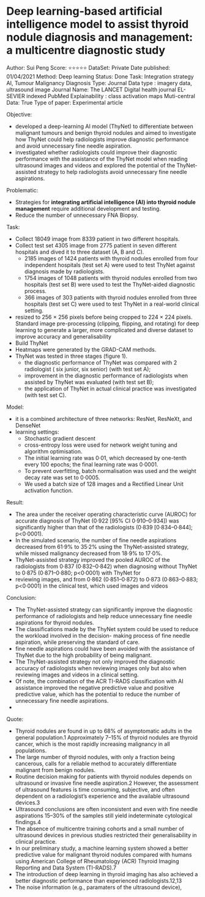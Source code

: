 # Deep learning-based artificial intelligence model to assist thyroid nodule diagnosis and management: a multicentre diagnostic study

Author: Sui Peng
Score: ⭐️⭐️⭐️⭐️⭐️
DataSet: Private 
Date published: 01/04/2021
Method: Deep learning
Status: Done
Task: Integration strategy AI, Tumour Malignancy Diagnosis
Type: Journal
Data type : imagery data, ultrasound image
Journal Name: The LANCET Digital health journal EL-SEVIER indexed PubMed
Explainability : class activation maps
Muti-central Data: True
Type of paper: Experimental article

Objective:

- developed a deep-learning AI model (ThyNet) to differentiate between malignant
tumours and benign thyroid nodules and aimed to investigate how ThyNet could help radiologists improve diagnostic performance and avoid unnecessary fine needle aspiration.
- investigated whether radiologists could improve their diagnostic performance with the assistance of the ThyNet model when reading ultrasound images and videos and explored the potential of the ThyNet-assisted strategy to help radiologists avoid unnecessary fine needle aspirations.

Problematic:

- Strategies for **integrating artificial intelligence (AI) into thyroid nodule management** require additional development and testing.
- Reduce the number of unnecessary FNA Biopsy.

Task:

- Collect 18049 image from 8339 patient in two different hospitals.
- Collect test set 4305 image from 2775 patient in seven different hospitals and dived it to three dataset (A, B and C).
    - 2185 images of 1424 patients with thyroid nodules enrolled from four independent hospitals (test set A) were used to test ThyNet against diagnosis made by radiologists.
    - 1754 images of 1048 patients with thyroid nodules enrolled from two hospitals (test set B) were used to test the ThyNet-aided diagnostic process.
    - 366 images of 303 patients with thyroid nodules enrolled from three hospitals (test set C) were used to test ThyNet in a real-world clinical setting.
- resized to 256 × 256 pixels before being cropped to 224 × 224 pixels. Standard image pre-processing (clipping, flipping, and rotating) for deep learning to generate a larger, more
complicated and diverse dataset to improve accuracy and generalisability
- Build ThyNet
- Heatmaps were generated by the GRAD-CAM methods.
- ThyNet was tested in three stages (figure 1).
    - the diagnostic performance of ThyNet was compared with 2 radiologist ( six junior, six senior)  (with test set A);
    - improvement in the diagnostic performance of radiologists when assisted by
    ThyNet was evaluated (with test set B);
    - the application of ThyNet in actual clinical practice was investigated (with test set C).

Model:

- it is a combined architecture of three networks: ResNet, ResNeXt, and DenseNet
- learning settings:
    - Stochastic gradient descent
    - cross-entropy loss were used for network weight tuning and algorithm optimisation.
    - The initial learning rate was 0·01, which decreased by one-tenth every 100 epochs;
    the final learning rate was 0·0001.
    - To prevent overfitting, batch normalisation was used and the weight decay rate
    was set to 0·0005.
    - We used a batch size of 128 images and a Rectified Linear Unit activation function.

Result:

- The area under the receiver operating characteristic curve (AUROC) for accurate diagnosis of ThyNet (0·922 [95% CI 0·910–0·934]) was significantly higher than that of the radiologists (0·839 [0·834–0·844]; p<0·0001).
- In the simulated scenario, the number of fine needle aspirations decreased from 61·9% to 35·2% using the ThyNet-assisted strategy, while missed malignancy decreased from 18·9% to 17·0%.
- ThyNet-assisted strategy improved the pooled AUROC of the radiologists from 0·837 (0·832–0·842) when diagnosing without ThyNet to 0·875 (0·871–0·880; p<0·0001) with ThyNet for
- reviewing images, and from 0·862 (0·851–0·872) to 0·873 (0·863–0·883; p<0·0001) in the clinical test, which used images and videos

Conclusion:

- The ThyNet-assisted strategy can significantly improve the diagnostic performance of radiologists and help reduce unnecessary fine needle aspirations for thyroid nodules.
- The classifications made by the ThyNet system could be used to reduce the workload involved in the decision- making process of fine needle aspiration, while preserving the standard of care.
- fine needle aspirations could have been avoided with the assistance of ThyNet due to the high probability of being malignant.
- The ThyNet-assisted strategy not only improved the diagnostic accuracy of radiologists when
reviewing images only but also when reviewing images and videos in a clinical setting.
- Of note, the combination of the ACR TI-RADS classification with AI assistance improved the negative predictive value and positive predictive value, which has the potential to reduce the number of unnecessary fine needle aspirations.
- 

Quote:

- Thyroid nodules are found in up to 68% of asymp­tomatic adults in the general population.1 Approximately 7–15% of thyroid nodules are thyroid cancer, which is the most rapidly increasing malignancy in all populations.
- The large number of thyroid nodules, with only a fraction being cancerous, calls for a reliable method to accurately differentiate malignant from benign nodules.
- Routine decision making for patients with thyroid nodules depends on ultrasound or invasive fine needle aspiration.2 However, the assessment of ultrasound features is time consuming, subjective, and often dependent on a radiologist’s experience and the available ultrasound devices.3
- Ultrasound conclu­sions are often inconsistent and even with fine needle aspira­tions
15–30% of the samples still yield indeterminate cytological findings.4
- The absence of multicentre training cohorts and a small number of ultrasound devices in previous studies restricted their generalisability in clinical practice.
- In our preliminary study, a machine learning system showed a better predictive value for
malignant thyroid nodules compared with humans using American College of Rheumatology (ACR) Thyroid Imaging Reporting and Data System (TI-RADS).7
- The introduction of deep learning in thyroid imaging has also achieved a better diagnostic performance than experienced radiologists.12,13
- The noise information (e.g., paramaters of the ultrasound device),
